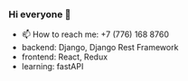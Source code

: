 ### Hi everyone 👋
- 📫 How to reach me: +7 (776) 168 8760
- backend: Django, Django Rest Framework
- frontend: React, Redux
- learning: fastAPI
